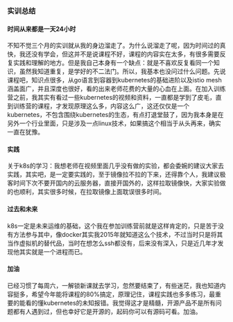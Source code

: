 ### 实训总结
#### 时间从来都是一天24小时
不知不觉三个月的实训就从我的身边溜走了。为什么说溜走了呢，因为时间过的真快，我还没有学会，但这并不是说课程不好，课程的内容实在太多，有很多需要反复实践和理解的地方。但是我自己本身有一个缺点：就是不喜欢反复看同一个知识，虽然我知道重复，是学好的不二法门。所以，我基本也没问过什么问题。先说课程吧，知识点很多，从go语言到容器到kubernetes的基础进阶以及istio mesh涵盖面广，并且深度也很好，看的出来老师花费的大量的心血在上面。在加入训练营之前，我其实有看过一些kubernetes的视频和资料，一直都是学到了皮毛，直到训练营的课程，才发现原理这么多，内容这么广，这还仅仅是一个kubernetes，不包含围绕kubernetes的生态，有点打退堂鼓了，因为我本身是在另外一个行业里面，只是涉及一点linux技术，如果搞这个相当于从头再来，确实一直在犹豫。
#### 实践
关于k8s的学习：我想老师在视频里面几乎没有做的实验，都会委婉的建议大家去实践，其实吧，是一定要实践的，至于镜像拉不拉的下来，还得靠个人，我建议极客时间下次不要开国内的云服务器，直接开国外的，这样拉取镜像快，大家实验做的也顺利，其实很多时候，在拉取镜像上面耽误很多时间。
#### 过去和未来
k8s一定是未来运维的基础，这个我在参加训练营前就是这样肯定的，只是苦于没有方法参与其中，像docker其实我2015年就知道这么个技术，不过当时只是将其当作虚拟机的替代品，当时在想怎么ssh都没有，后来没有深入，只是近几年才发现他其实就是一个进程而已。
#### 加油
已经习惯了每周六，一解锁新课就去学习，忽然要结束了，有些迷茫，我也知道内容挺多，希望今年能将课程的80%搞定，原理记住，课程实践也多多练习，最重要的能看的懂kubernetes的未知报错。我觉得这才是精髓，开源产品不是所有问题都有人遇到过，但也幸好它是开源的，起码你可以有源码可看。加油。

